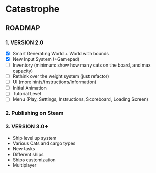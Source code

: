 # Catastrophe

## ROADMAP

### 1. VERSION 2.0

-[x] Smart Generating World + World with bounds
-[x] New Input System (+Gamepad)
-[ ] Inventory (minimum: show how many cats on the board, and max capacity)
-[ ] Rethink over the weight system (just refactor)
-[ ] UI (more hints/instructions/information)
-[ ] Initial Animation
-[ ] Tutorial Level
-[ ] Menu (Play, Settings, Instructions, Scoreboard, Loading Screen)

### 2. Publishing on Steam

### 3. VERSION 3.0+

- Ship level up system
- Various Cats and cargo types
- New tasks
- Different ships
- Ships customization
- Multiplayer